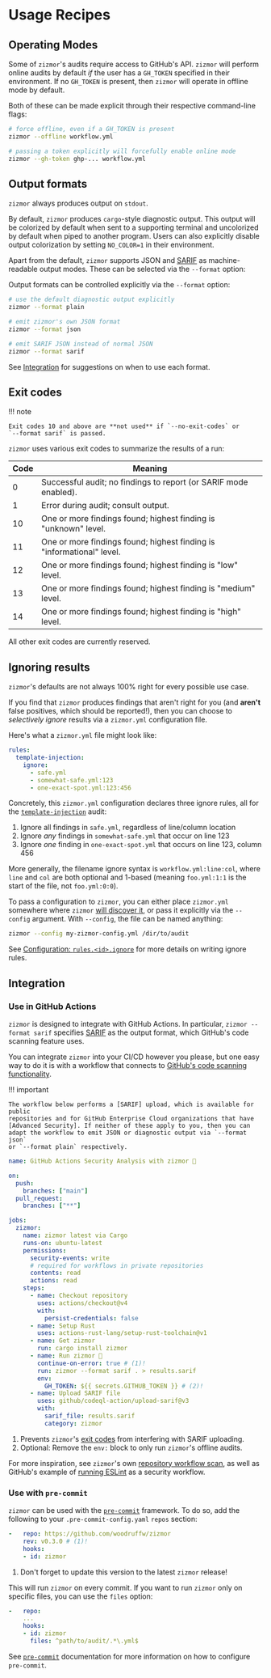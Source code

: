 # Usage Recipes

## Operating Modes

Some of `zizmor`'s audits require access to GitHub's API.
`zizmor` will perform online audits by default *if* the user has a `GH_TOKEN`
specified in their environment. If no `GH_TOKEN` is present, then `zizmor`
will operate in offline mode by default.

Both of these can be made explicit through their respective command-line flags:

```bash
# force offline, even if a GH_TOKEN is present
zizmor --offline workflow.yml

# passing a token explicitly will forcefully enable online mode
zizmor --gh-token ghp-... workflow.yml
```

## Output formats

`zizmor` always produces output on `stdout`.

By default, `zizmor` produces `cargo`-style diagnostic output. This output
will be colorized by default when sent to a supporting terminal and
uncolorized by default when piped to another program. Users can also explicitly
disable output colorization by setting `NO_COLOR=1` in their environment.

Apart from the default, `zizmor` supports JSON and [SARIF] as machine-readable
output modes. These can be selected via the `--format` option:

Output formats can be controlled explicitly via the `--format` option:

```bash
# use the default diagnostic output explicitly
zizmor --format plain

# emit zizmor's own JSON format
zizmor --format json

# emit SARIF JSON instead of normal JSON
zizmor --format sarif
```

See [Integration](#integration) for suggestions on when to use each format.

## Exit codes

!!! note

    Exit codes 10 and above are **not used** if `--no-exit-codes` or
    `--format sarif` is passed.

`zizmor` uses various exit codes to summarize the results of a run:

| Code | Meaning |
| ---- | ------- |
| 0    | Successful audit; no findings to report (or SARIF mode enabled). |
| 1    | Error during audit; consult output. |
| 10   | One or more findings found; highest finding is "unknown" level. |
| 11   | One or more findings found; highest finding is "informational" level. |
| 12   | One or more findings found; highest finding is "low" level. |
| 13   | One or more findings found; highest finding is "medium" level. |
| 14   | One or more findings found; highest finding is "high" level. |

All other exit codes are currently reserved.

## Ignoring results

`zizmor`'s defaults are not always 100% right for every possible use case.

If you find that `zizmor` produces findings that aren't right for you
(and **aren't** false positives, which should be reported!), then you can
choose to *selectively ignore* results via a `zizmor.yml` configuration file.

Here's what a `zizmor.yml` file might look like:

```yaml title="zizmor.yml"
rules:
  template-injection:
    ignore:
      - safe.yml
      - somewhat-safe.yml:123
      - one-exact-spot.yml:123:456
```

Concretely, this `zizmor.yml` configuration declares three ignore rules,
all for the [`template-injection`](./audits.md#template-injection) audit:

1. Ignore all findings in `safe.yml`, regardless of line/column location
2. Ignore *any* findings in `somewhat-safe.yml` that occur on line 123
3. Ignore *one* finding in `one-exact-spot.yml` that occurs on line 123, column 456

More generally, the filename ignore syntax is `workflow.yml:line:col`, where
`line` and `col` are both optional and 1-based (meaning `foo.yml:1:1`
is the start of the file, not `foo.yml:0:0`).

To pass a configuration to `zizmor`, you can either place `zizmor.yml`
somewhere where `zizmor` [will discover it], or pass it explicitly via
the `--config` argument. With `--config`, the file can be named anything:

```bash
zizmor --config my-zizmor-config.yml /dir/to/audit
```

[will discover it]: ./configuration.md#precedence

See [Configuration: `rules.<id>.ignore`](./configuration.md#rulesidignore) for
more details on writing ignore rules.

## Integration

### Use in GitHub Actions

`zizmor` is designed to integrate with GitHub Actions. In particular,
`zizmor --format sarif` specifies [SARIF] as the output format, which GitHub's
code scanning feature uses.

You can integrate `zizmor` into your CI/CD however you please, but one
easy way to do it is with a workflow that connects to
[GitHub's code scanning functionality].

!!! important

    The workflow below performs a [SARIF] upload, which is available for public
    repositories and for GitHub Enterprise Cloud organizations that have
    [Advanced Security]. If neither of these apply to you, then you can
    adapt the workflow to emit JSON or diagnostic output via `--format json`
    or `--format plain` respectively.

```yaml title="zizmor.yml"
name: GitHub Actions Security Analysis with zizmor 🌈

on:
  push:
    branches: ["main"]
  pull_request:
    branches: ["**"]

jobs:
  zizmor:
    name: zizmor latest via Cargo
    runs-on: ubuntu-latest
    permissions:
      security-events: write
      # required for workflows in private repositories
      contents: read
      actions: read
    steps:
      - name: Checkout repository
        uses: actions/checkout@v4
        with:
          persist-credentials: false
      - name: Setup Rust
        uses: actions-rust-lang/setup-rust-toolchain@v1
      - name: Get zizmor
        run: cargo install zizmor
      - name: Run zizmor 🌈
        continue-on-error: true # (1)!
        run: zizmor --format sarif . > results.sarif
        env:
          GH_TOKEN: ${{ secrets.GITHUB_TOKEN }} # (2)!
      - name: Upload SARIF file
        uses: github/codeql-action/upload-sarif@v3
        with:
          sarif_file: results.sarif
          category: zizmor
```

1. Prevents `zizmor`'s [exit codes](#exit-codes) from interfering with SARIF uploading.
2. Optional: Remove the `env:` block to only run `zizmor`'s offline audits.

For more inspiration, see `zizmor`'s own [repository workflow scan], as well
as  GitHub's example of [running ESLint] as a security workflow.

[SARIF]: https://sarifweb.azurewebsites.net/

[GitHub's code scanning functionality]: https://docs.github.com/en/code-security/code-scanning/integrating-with-code-scanning/uploading-a-sarif-file-to-github

[repository workflow scan]: https://github.com/woodruffw/zizmor/blob/main/.github/workflows/zizmor.yml

[running ESLint]: https://docs.github.com/en/code-security/code-scanning/integrating-with-code-scanning/uploading-a-sarif-file-to-github#example-workflow-that-runs-the-eslint-analysis-tool

[Advanced Security]: https://docs.github.com/en/get-started/learning-about-github/about-github-advanced-security

### Use with `pre-commit`

`zizmor` can be used with the [`pre-commit`](https://pre-commit.com/) framework.
To do so, add the following to your `.pre-commit-config.yaml` `repos` section:

```yaml
-   repo: https://github.com/woodruffw/zizmor
    rev: v0.3.0 # (1)!
    hooks:
    - id: zizmor
```

1. Don't forget to update this version to the latest `zizmor` release!

This will run `zizmor` on every commit. If you want to run `zizmor` only on
specific files, you can use the `files` option:

```yaml
-   repo:
    ...
    hooks:
    - id: zizmor
      files: ^path/to/audit/.*\.yml$
```

See [`pre-commit`](https://pre-commit.com/) documentation for more information on how to configure
`pre-commit`.
